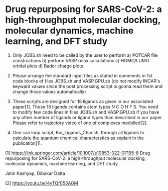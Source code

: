# Drug repurposing for SARS-CoV-2: a high-throughput molecular docking, molecular dynamics, machine learning, and DFT study

1) Only JOBS.sh need to be called by the user to perform a) POTCAR file constructions b) perform VASP relax calculations c) HOMO/LUMO orbital plots d) Bader charge plots

2) Please arrange the standard input files as stated in comments in 1st code blocks of files JOBS.sh and VASP.GPU.sb (do not modify INCAR's keyward values since the post processing script is gonna read them and change those values automatically)

3) These scripts are designed for 18 ligands as given in our associated paper[1]. Those 18 ligands contains atom types N C O H F S. You need to modify few code lines in files JOBS.sh and VASP.GPU.sb if you have any other number of ligands or ligand types than described in our paper. Please refer to trajectory video of one of complexes modelled[2].

4) One can loop script, Bio_Ligands_Char.sh, through all ligands to calculate the quantum chemical characterstics as explain in the publication[1]. 

[1]
https://link.springer.com/article/10.1007/s10853-022-07195-8
Drug repurposing for SARS-CoV-2: a high-throughput molecular docking, molecular dynamics, machine learning, and DFT study

Jatin Kashyap, Dibakar Datta

[2]
https://youtu.be/4yTQf053AGM
